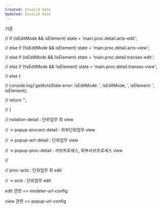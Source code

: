 ```yaml
---
Created: Invalid date
Updated: Invalid date
---
```

기존

// if (isEditMode && isElement) state = 'main.proc.detail.acts-edit';

// else if (!isEditMode && isElement) state = 'main.proc.detail.acts-view';

// else if (isEditMode && !isElement) state = 'main.proc.detail.transes-edit';

// else if (!isEditMode && !isElement) state = 'main.proc.detail.transes-view';

// else {

// console.log('getActsState error: isEditMode: ', isEditMode, ', isElement: ', isElement);

// return '';

// }

// notation-detail : 단위업무 외 view

// -> popup-procact-detail : 외부단위업무 view

// -> popup-act-detail : 단위업무 view

// -> popup-proc-detail : 서브프로세스, 외부서브프로세스 view

//

// proc-acts : 단위업무 외 edit

// -> acts : 단위업무 edit

edit 관련 => modeler-url-config

view 관련 => popup-url-config
